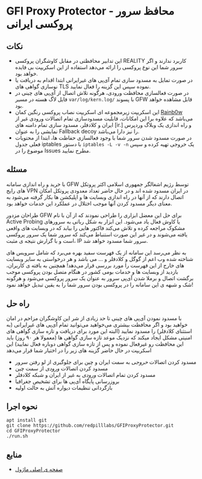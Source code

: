 <!-- markdownlint-disable MD034 -->
# GFI Proxy Protector - محافظ سرور پروکسی ایرانی

## نکات

- این تدابیر محافظتی در مقابل کاوشگران پروکسی REALITY کاربرد ندارند و اگر سرور شما این نوع پروکسی را ارائه می‌دهد استفاده از این اسکریپت بی فایده خواهد بود.
- در صورت تمایل به مسدود سازی تمام آی‌پی های غیرایرانی ابتدا اقدام به دریافت یا نوسازی گواهی های TLS نموده  سپس این گزینه را فعال نمایید.
- در صورت فعالسازی محافظت ورودی، هرگونه تلاش اتصال از آی‌پی های چینی در فایل لاگ هسته در مسیر `var/log/kern.log/` با پسوند GFW قابل مشاهده خواهد بود.
- این اسکریپت زیرمجموعه ای اسکریپت نصاب پروکسی رنگین کمان [Rainb0w](https://github.com/redpilllabs/Rainb0w) می‌باشد که علاوه برا این امکانات، قابلیت مسدودسازی تمام اتصالات ورودی غیر از ایران و کلادفلر، مسدود سازی تمام دامنه های [ir.] و راه اندازی یک وبلاگ وردپرس نمایشی را به عنوان Fallback decoy را نیز دارا می‌باشد.
- در صورت مسدود شدن سرور شما با وجود فعالسازی حفاظت ها، ابتدا از محتویات فعلی جدول iptables با دستور `iptables -L -v -n` یک خروجی تهیه کرده و سپس موضوع را در Issues مطرح نمایید.

## مسئله

با خرید و راه اندازی سامانه GFW توسط رژیم اشغالگر جمهوری اسلامی اکثر پروتکل های رایج  VPN در ایران مسدود شده اند و در حال حاضر تعداد معدودی پروتکل امکان اتصال دارند که از آنها در راه اندازی وبسایت ها و اپلیکشن ها بکار گرفته می‌شود به معنای دیگر مسدود کردن آنها موجب اختلال در عملکرد این  خدمات خواهد بود.

طراحان مزدور GFW برای حل این معضل ابزاری را طراحی نمودند که از آن با نام Active Probing یا کاوش فعال یاد می‌شود. این ابزار به شکل رباتی به سرورهای مشکوک مراجعه کرده و تلاش می‌کند فاکتور هایی را بیابد که در وبسایت های واقعی یافته می‌شوند و در غیر این صورت استنباط می‌کند که سرور شما یک  سرور پروکسی است و با گزارش نتیجه ی مثبت، IP سرور شما مسدود خواهد شد.

به نظر می‌رسد این سامانه از یک فهرست سفید بهره می‌برد که شامل سرویس های شناخته شده وب اعم از گوگل و کلادفلر و ... می‌ باشد و هر درخواستی به سایر وبسایت های خارج از این فهرست را مورد بررسی قرار می‌دهد! همچنین به یافته ی کاربران، بازدید از وبسایت ها و خدمات بومی کشور در هنگام متصل بودن پروکسی موجب برگشت اتصال و برملا شدن آی‌پی سرور به عنوان یک سرور پروکسی می‌شود و هرگونه شک و شبهه ی این سامانه را در پروکسی بودن سرور شما را به یقین تبدیل خواهد نمود!

## راه حل

با مسدود نمودن آی‌پی های چینی تا حد زیادی از شر این کاوشگران مزاحم در امان خواهید بود و اگر محافظت بیشتری می‌خواهید می‌توانید تمام آی‌پی های غیرایرانی (به استثنای کلادفلر) را مسدود نمایید (البته این مورد برای دریافت و تازه سازی گواهی های امنیتی مشکل ایجاد میکند که نزدیک موعد تازه سازی گواهی ها (معمولا هر ۹۰ روز) باید این محافظت رو غیرفعال نموده و پس از تازه سازی گواهی دوباره فعال نمایید)
این اسکریپت در حال حاضر گزینه های زیر را در اختیار شما قرار می‌دهد

- مسدود کردن اتصالات *خروجی* به سمت ایران و چین برای جلوگیری از لو رفتن سرور
- مسدود کردن اتصالات *ورودی* از سمت چین
- مسدود کردن تمام اتصالات *ورودی* به غیر از ایران و شبکه کلادفلر
- بروزرسانی پایگاه آی‌پی ها برای تشخیص جغرافیا
- بازگردانی تنظیمات دیواره آتش به حالت اولیه

## نحوه اجرا

```
apt install git
git clone https://github.com/redpilllabs/GFIProxyProtector.git
cd GFIProxyProtector
./run.sh
```

## منابع

- [صفحه ی اصلی ماژول](https://inai.de/projects/xtables-addons/geoip.php)
